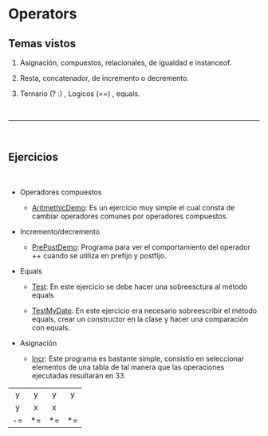 # Operators

## Temas vistos


1. Asignación, compuestos, relacionales, de igualdad e
instanceof.

2. Resta, concatenador, de incremento o decremento.

3. Ternario (? :) , Logicos (==) , equals.


</br>

-----------------

</br>

## Ejercicios

</br>

- Operadores compuestos
	- [AritmethicDemo](https://github.com/Paridile/ejercicios-java/blob/main/src/main/java/com/paridile/week2/operators/AritmethicDemo.java): Es un ejercicio muy simple el cual consta de cambiar operadores comunes por operadores compuestos.


- Incremento/decremento
	- [PrePostDemo](https://github.com/Paridile/ejercicios-java/blob/main/src/main/java/com/paridile/week2/operators/PrePostDemo.java): Programa para ver el comportamiento del operador ++ cuando se utiliza en prefijo y postfijo.  

- Equals
	- [Test](https://github.com/Paridile/ejercicios-java/blob/main/src/main/java/com/paridile/week2/operators/Test.java): En este ejercicio se debe hacer una sobreesctura al método equals

	- [TestMyDate](https://github.com/Paridile/ejercicios-java/blob/main/src/main/java/com/paridile/week2/operators/TestMyDate.java): En este ejercicio era necesario sobreescribir el método equals, crear un constructor en la clase y hacer una comparación con equals.

- Asignación	
	- [Incr](https://github.com/Paridile/ejercicios-java/blob/main/src/main/java/com/paridile/week2/operators/Incr.java): Este programa es bastante simple, consistio en seleccionar elementos de una tabla de tal manera que las operaciones ejecutadas resultarán en 33.


<div align="center">

 |		 |       |       |       |
 | :---: | :----:| :---: | :---: |
 | y     | y     | y     |   y   |
 | y     | x     | x     |       |
 | -=    |  *=   |  *=   |  *=   |

</div>


